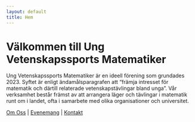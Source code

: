 ```yaml
---
layout: default
title: Hem
---
```


# Välkommen till Ung Vetenskapssports Matematiker

Ung Vetenskapssports Matematiker är en ideell förening som grundades 2023. Syftet är enligt ändamålsparagrafen att “främja intresset för matematik och därtill relaterade vetenskapstävlingar bland unga”. Vår verksamhet består främst av att arrangera läger och tävlingar i matematik runt om i landet, ofta i samarbete med olika organisationer och universitet. 

[Om Oss](about.md) | [Evenemang](activities.md) | [Kontakt](contact.md)
